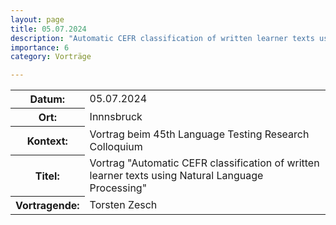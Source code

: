 ```yaml
---
layout: page
title: 05.07.2024
description: "Automatic CEFR classification of written learner texts using Natural Language Processing"
importance: 6
category: Vorträge

---
```


<table>
    <tr>
      <th>Datum: </th>
      <td>05.07.2024</td>
    </tr>
     <tr>
      <th>Ort: </th>
      <td>Innnsbruck</td>
    </tr>
     <tr>
      <th>Kontext: </th>
      <td>Vortrag beim 45th Language Testing  Research Colloquium</td>
    </tr>
    <tr>
      <th>Titel: </th>
      <td>Vortrag "Automatic CEFR classification of written learner texts using Natural Language Processing"</td>
    </tr>
    <tr>
      <th>Vortragende: </th>
      <td>Torsten Zesch</td>
    </tr>
</table>
